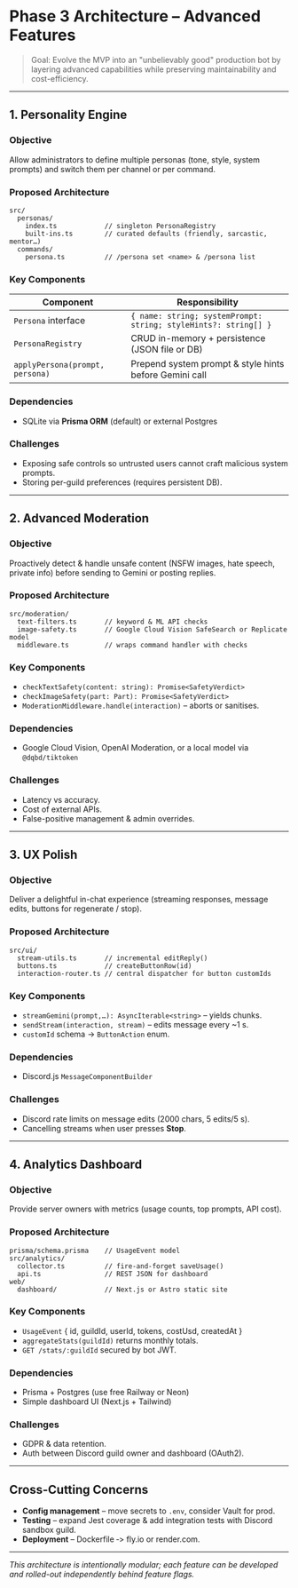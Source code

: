 # Phase 3 Architecture – Advanced Features

> Goal: Evolve the MVP into an "unbelievably good" production bot by layering advanced capabilities while preserving maintainability and cost-efficiency.

---

## 1. Personality Engine

### Objective
Allow administrators to define multiple personas (tone, style, system prompts) and switch them per channel or per command.

### Proposed Architecture
```
src/
  personas/
    index.ts            // singleton PersonaRegistry
    built-ins.ts        // curated defaults (friendly, sarcastic, mentor…)
  commands/
    persona.ts          // /persona set <name> & /persona list
```

### Key Components
| Component | Responsibility |
|-----------|---------------|
| `Persona` interface | `{ name: string; systemPrompt: string; styleHints?: string[] }` |
| `PersonaRegistry` | CRUD in-memory + persistence (JSON file or DB) |
| `applyPersona(prompt, persona)` | Prepend system prompt & style hints before Gemini call |

### Dependencies
* SQLite via **Prisma ORM** (default) or external Postgres

### Challenges
* Exposing safe controls so untrusted users cannot craft malicious system prompts.
* Storing per-guild preferences (requires persistent DB).

---

## 2. Advanced Moderation

### Objective
Proactively detect & handle unsafe content (NSFW images, hate speech, private info) before sending to Gemini or posting replies.

### Proposed Architecture
```
src/moderation/
  text-filters.ts       // keyword & ML API checks
  image-safety.ts       // Google Cloud Vision SafeSearch or Replicate model
  middleware.ts         // wraps command handler with checks
```

### Key Components
* `checkTextSafety(content: string): Promise<SafetyVerdict>`
* `checkImageSafety(part: Part): Promise<SafetyVerdict>`
* `ModerationMiddleware.handle(interaction)` – aborts or sanitises.

### Dependencies
* Google Cloud Vision, OpenAI Moderation, or a local model via `@dqbd/tiktoken`

### Challenges
* Latency vs accuracy.
* Cost of external APIs.
* False-positive management & admin overrides.

---

## 3. UX Polish

### Objective
Deliver a delightful in-chat experience (streaming responses, message edits, buttons for regenerate / stop).

### Proposed Architecture
```
src/ui/
  stream-utils.ts       // incremental editReply()
  buttons.ts            // createButtonRow(id)
  interaction-router.ts // central dispatcher for button customIds
```

### Key Components
* `streamGemini(prompt,…): AsyncIterable<string>` – yields chunks.
* `sendStream(interaction, stream)` – edits message every ~1 s.
* `customId` schema → `ButtonAction` enum.

### Dependencies
* Discord.js `MessageComponentBuilder`

### Challenges
* Discord rate limits on message edits (2000 chars, 5 edits/5 s).
* Cancelling streams when user presses **Stop**.

---

## 4. Analytics Dashboard

### Objective
Provide server owners with metrics (usage counts, top prompts, API cost).

### Proposed Architecture
```
prisma/schema.prisma    // UsageEvent model
src/analytics/
  collector.ts          // fire-and-forget saveUsage()
  api.ts                // REST JSON for dashboard
web/
  dashboard/            // Next.js or Astro static site
```

### Key Components
* `UsageEvent` { id, guildId, userId, tokens, costUsd, createdAt }
* `aggregateStats(guildId)` returns monthly totals.
* `GET /stats/:guildId` secured by bot JWT.

### Dependencies
* Prisma + Postgres (use free Railway or Neon)
* Simple dashboard UI (Next.js + Tailwind)

### Challenges
* GDPR & data retention.
* Auth between Discord guild owner and dashboard (OAuth2).

---

## Cross-Cutting Concerns
* **Config management** – move secrets to `.env`, consider Vault for prod.
* **Testing** – expand Jest coverage & add integration tests with Discord sandbox guild.
* **Deployment** – Dockerfile ‑> fly.io or render.com.

---

_This architecture is intentionally modular; each feature can be developed and rolled-out independently behind feature flags._
